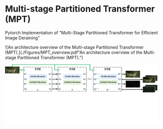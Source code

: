 # Multi-stage Partitioned Transformer (MPT)

Pytorch Implementation of "Multi-Stage Partitioned Transformer for Efficient Image Deraining"

![An architecture overview of the Multi-stage Partitioned Transformer (MPT).](./Figures/MPT_overview.pdf"An architecture overview of the Multi-stage Partitioned Transformer (MPT).")

<img src="./Figures/MPT_overview.pdf" width = "800" height = "200" div align=center />


